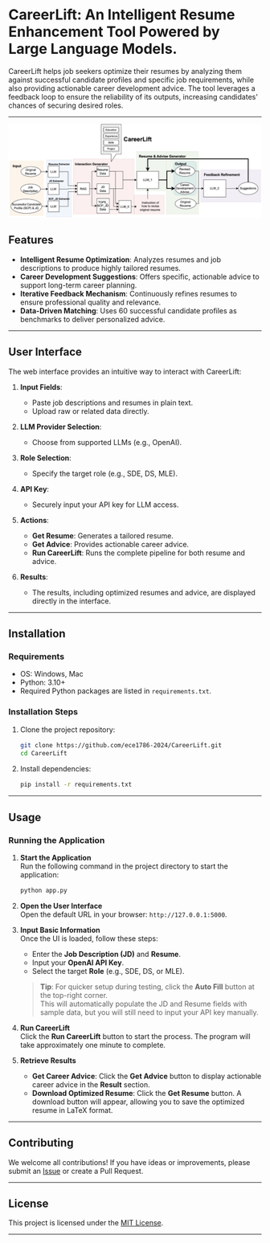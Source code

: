 # CareerLift: An Intelligent Resume Enhancement Tool Powered by Large Language Models.

CareerLift helps job seekers optimize their resumes by analyzing them against successful candidate profiles and specific
job requirements, while also providing actionable career development advice. The tool leverages a feedback loop to
ensure the reliability of its outputs, increasing candidates' chances of securing desired roles.

---
![img.png](static/img.png)

## Features

- **Intelligent Resume Optimization**: Analyzes resumes and job descriptions to produce highly tailored resumes.
- **Career Development Suggestions**: Offers specific, actionable advice to support long-term career planning.
- **Iterative Feedback Mechanism**: Continuously refines resumes to ensure professional quality and relevance.
- **Data-Driven Matching**: Uses 60 successful candidate profiles as benchmarks to deliver personalized advice.

---

## User Interface

The web interface provides an intuitive way to interact with CareerLift:

1. **Input Fields**:
    - Paste job descriptions and resumes in plain text.
    - Upload raw or related data directly.

2. **LLM Provider Selection**:
    - Choose from supported LLMs (e.g., OpenAI).

3. **Role Selection**:
    - Specify the target role (e.g., SDE, DS, MLE).

4. **API Key**:
    - Securely input your API key for LLM access.

5. **Actions**:
    - **Get Resume**: Generates a tailored resume.
    - **Get Advice**: Provides actionable career advice.
    - **Run CareerLift**: Runs the complete pipeline for both resume and advice.

6. **Results**:
    - The results, including optimized resumes and advice, are displayed directly in the interface.

---

## Installation

### Requirements

- OS: Windows, Mac
- Python: 3.10+
- Required Python packages are listed in `requirements.txt`.

### Installation Steps

1. Clone the project repository:

   ```bash
   git clone https://github.com/ece1786-2024/CareerLift.git
   cd CareerLift
   ```

2. Install dependencies:

   ```bash
   pip install -r requirements.txt
   ```

---

## Usage

### Running the Application

1. **Start the Application**  
   Run the following command in the project directory to start the application:
   ```bash
   python app.py
   ```

2. **Open the User Interface**  
   Open the default URL in your browser: `http://127.0.0.1:5000`.

3. **Input Basic Information**  
   Once the UI is loaded, follow these steps:
    - Enter the **Job Description (JD)** and **Resume**.
    - Input your **OpenAI API Key**.
    - Select the target **Role** (e.g., SDE, DS, or MLE).
   > **Tip**: For quicker setup during testing, click the **Auto Fill** button at the top-right corner.  
   This will automatically populate the JD and Resume fields with sample data, but you will still need to input your API
   key manually.

4. **Run CareerLift**  
   Click the **Run CareerLift** button to start the process. The program will take approximately one minute to complete.

5. **Retrieve Results**
    - **Get Career Advice**: Click the **Get Advice** button to display actionable career advice in the **Result**
      section.
    - **Download Optimized Resume**: Click the **Get Resume** button. A download button will appear, allowing you to
      save the optimized resume in LaTeX format.

---

## Contributing

We welcome all contributions! If you have ideas or improvements, please submit
an [Issue](https://github.com/ece1786-2024/CareerLift/issues) or create a Pull Request.

---

## License

This project is licensed under the [MIT License](https://opensource.org/licenses/MIT).

---

